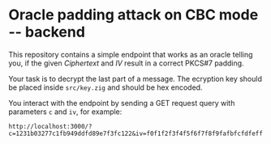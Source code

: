 # Oracle padding attack on CBC mode -- backend

This repository contains a simple endpoint that works as an oracle
telling you, if the given _Ciphertext_ and _IV_ result in a correct
PKCS#7 padding.

Your task is to decrypt the last part of a message. The ecryption key
should be placed inside `src/key.zig` and should be hex encoded.

You interact with the endpoint by sending a GET request query with
parameters `c` and `iv`, for example:

```text
http://localhost:3000/?c=1231b03277c1fb949ddfd89e7f3fc122&iv=f0f1f2f3f4f5f6f7f8f9fafbfcfdfeff
```
